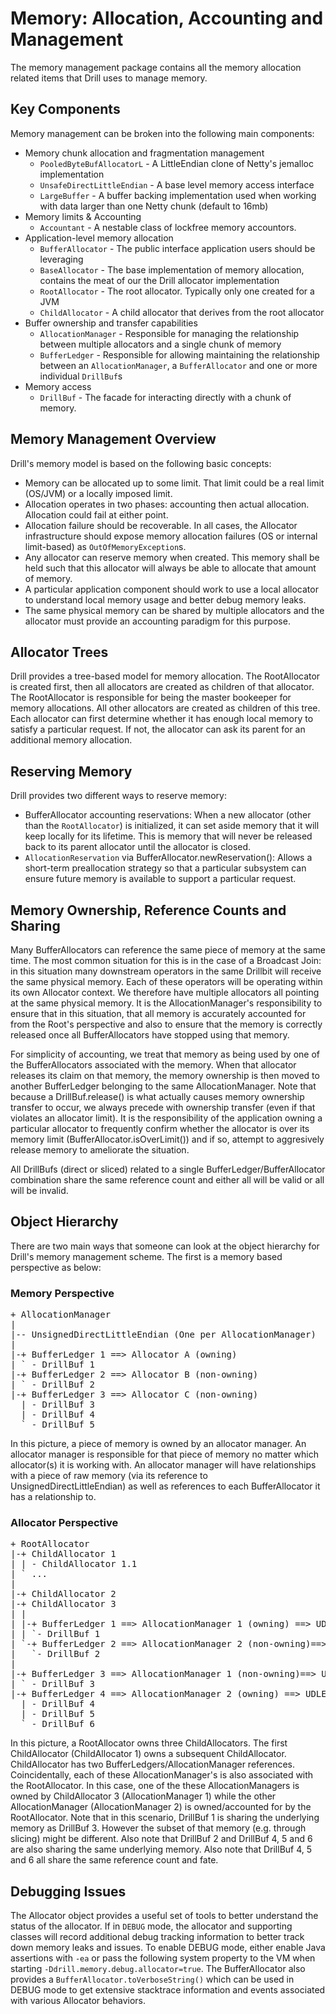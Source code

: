 <!--
 Licensed to the Apache Software Foundation (ASF) under one
 or more contributor license agreements.  See the NOTICE file
 distributed with this work for additional information
 regarding copyright ownership.  The ASF licenses this file
 to you under the Apache License, Version 2.0 (the
 "License"); you may not use this file except in compliance
 with the License.  You may obtain a copy of the License at
 
 http://www.apache.org/licenses/LICENSE-2.0
 
 Unless required by applicable law or agreed to in writing, software
 distributed under the License is distributed on an "AS IS" BASIS,
 WITHOUT WARRANTIES OR CONDITIONS OF ANY KIND, either express or implied.
 See the License for the specific language governing permissions and
 limitations under the License.
-->
# Memory: Allocation, Accounting and Management
 
The memory management package contains all the memory allocation related items that Drill uses to manage memory.


## Key Components
Memory management can be broken into the following main components:

- Memory chunk allocation and fragmentation management
  - `PooledByteBufAllocatorL` - A LittleEndian clone of Netty's jemalloc implementation
  - `UnsafeDirectLittleEndian` - A base level memory access interface
  - `LargeBuffer` - A buffer backing implementation used when working with data larger than one Netty chunk (default to 16mb)
- Memory limits & Accounting
  - `Accountant` - A nestable class of lockfree memory accountors.
- Application-level memory allocation
  - `BufferAllocator` - The public interface application users should be leveraging
  - `BaseAllocator` - The base implementation of memory allocation, contains the meat of our the Drill allocator implementation
  - `RootAllocator` - The root allocator. Typically only one created for a JVM
  - `ChildAllocator` - A child allocator that derives from the root allocator
- Buffer ownership and transfer capabilities
  - `AllocationManager` - Responsible for managing the relationship between multiple allocators and a single chunk of memory
  - `BufferLedger` - Responsible for allowing maintaining the relationship between an `AllocationManager`, a `BufferAllocator` and one or more individual `DrillBuf`s 
- Memory access
  - `DrillBuf` - The facade for interacting directly with a chunk of memory.
 

## Memory Management Overview
Drill's memory model is based on the following basic concepts:

 - Memory can be allocated up to some limit. That limit could be a real limit (OS/JVM) or a locally imposed limit.
 - Allocation operates in two phases: accounting then actual allocation. Allocation could fail at either point.
 - Allocation failure should be recoverable. In all cases, the Allocator infrastructure should expose memory allocation failures (OS or internal limit-based) as `OutOfMemoryException`s.
 - Any allocator can reserve memory when created. This memory shall be held such that this allocator will always be able to allocate that amount of memory.
 - A particular application component should work to use a local allocator to understand local memory usage and better debug memory leaks.
 - The same physical memory can be shared by multiple allocators and the allocator must provide an accounting paradigm for this purpose.

## Allocator Trees

Drill provides a tree-based model for memory allocation. The RootAllocator is created first, then all allocators are created as children of that allocator. The RootAllocator is responsible for being the master bookeeper for memory allocations. All other allocators are created as children of this tree. Each allocator can first determine whether it has enough local memory to satisfy a particular request. If not, the allocator can ask its parent for an additional memory allocation.

## Reserving Memory

Drill provides two different ways to reserve memory:

  - BufferAllocator accounting reservations: 
      When a new allocator (other than the `RootAllocator`) is initialized, it can set aside memory that it will keep locally for its lifetime. This is memory that will never be released back to its parent allocator until the allocator is closed.
  - `AllocationReservation` via BufferAllocator.newReservation(): Allows a short-term preallocation strategy so that a particular subsystem can ensure future memory is available to support a particular request.
  
## Memory Ownership, Reference Counts and Sharing
Many BufferAllocators can reference the same piece of memory at the same time. The most common situation for this is in the case of a Broadcast Join: in this situation many downstream operators in the same Drillbit will receive the same physical memory. Each of these operators will be operating within its own Allocator context. We therefore have multiple allocators all pointing at the same physical memory. It is the AllocationManager's responsibility to ensure that in this situation, that all memory is accurately accounted for from the Root's perspective and also to ensure that the memory is correctly released once all BufferAllocators have stopped using that memory.

For simplicity of accounting, we treat that memory as being used by one of the BufferAllocators associated with the memory. When that allocator releases its claim on that memory, the memory ownership is then moved to another BufferLedger belonging to the same AllocationManager. Note that because a DrillBuf.release() is what actually causes memory ownership transfer to occur, we always precede with ownership transfer (even if that violates an allocator limit). It is the responsibility of the application owning a particular allocator to frequently confirm whether the allocator is over its memory limit (BufferAllocator.isOverLimit()) and if so, attempt to aggresively release memory to ameliorate the situation.

All DrillBufs (direct or sliced) related to a single BufferLedger/BufferAllocator combination share the same reference count and either all will be valid or all will be invalid.

## Object Hierarchy

There are two main ways that someone can look at the object hierarchy for Drill's memory management scheme. The first is a memory based perspective as below:

### Memory Perspective
<pre>
+ AllocationManager
|
|-- UnsignedDirectLittleEndian (One per AllocationManager)
|
|-+ BufferLedger 1 ==> Allocator A (owning)
| ` - DrillBuf 1
|-+ BufferLedger 2 ==> Allocator B (non-owning)
| ` - DrillBuf 2
|-+ BufferLedger 3 ==> Allocator C (non-owning)
  | - DrillBuf 3
  | - DrillBuf 4
  ` - DrillBuf 5
</pre>

In this picture, a piece of memory is owned by an allocator manager. An allocator manager is responsible for that piece of memory no matter which allocator(s) it is working with. An allocator manager will have relationships with a piece of raw memory (via its reference to UnsignedDirectLittleEndian) as well as references to each BufferAllocator it has a relationship to. 

### Allocator Perspective
<pre>
+ RootAllocator
|-+ ChildAllocator 1
| | - ChildAllocator 1.1
| ` ...
|
|-+ ChildAllocator 2
|-+ ChildAllocator 3
| |
| |-+ BufferLedger 1 ==> AllocationManager 1 (owning) ==> UDLE
| | `- DrillBuf 1
| `-+ BufferLedger 2 ==> AllocationManager 2 (non-owning)==> UDLE
| 	`- DrillBuf 2
|
|-+ BufferLedger 3 ==> AllocationManager 1 (non-owning)==> UDLE
| ` - DrillBuf 3
|-+ BufferLedger 4 ==> AllocationManager 2 (owning) ==> UDLE
  | - DrillBuf 4
  | - DrillBuf 5
  ` - DrillBuf 6
</pre>

In this picture, a RootAllocator owns three ChildAllocators. The first ChildAllocator (ChildAllocator 1) owns a subsequent ChildAllocator. ChildAllocator has two BufferLedgers/AllocationManager references. Coincidentally, each of these AllocationManager's is also associated with the RootAllocator. In this case, one of the these AllocationManagers is owned by ChildAllocator 3 (AllocationManager 1) while the other AllocationManager (AllocationManager 2) is owned/accounted for by the RootAllocator. Note that in this scenario, DrillBuf 1 is sharing the underlying memory as DrillBuf 3. However the subset of that memory (e.g. through slicing) might be different. Also note that DrillBuf 2 and DrillBuf 4, 5 and 6 are also sharing the same underlying memory. Also note that DrillBuf 4, 5 and 6 all share the same reference count and fate.

## Debugging Issues
The Allocator object provides a useful set of tools to better understand the status of the allocator. If in `DEBUG` mode, the allocator and supporting classes will record additional debug tracking information to better track down memory leaks and issues. To enable DEBUG mode, either enable Java assertions with `-ea` or pass the following system property to the VM when starting `-Ddrill.memory.debug.allocator=true`. The BufferAllocator also provides a `BufferAllocator.toVerboseString()` which can be used in DEBUG mode to get extensive stacktrace information and events associated with various Allocator behaviors.